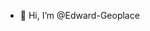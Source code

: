 - 👋 Hi, I’m @Edward-Geoplace


<!---
Edward-Geoplace/Edward-Geoplace is a ✨ special ✨ repository because its `README.md` (this file) appears on your GitHub profile.
You can click the Preview link to take a look at your changes.
--->

